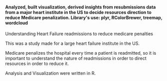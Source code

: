 #### Analyzed, built visualization, derived insights from resubmissions data from a major heart institute in the US to decide resources direction to reduce Medicare penalization. Library's use: plyr, RColorBrewer, treemap, wordcloud

Understanding Heart Failure readmissions to reduce medicare penalties

This was a study made for a large heart failure institute in the US. 

Medicare penalizes the hospital every time a patient is readmitted, so it is important to understand the nature of readmissions in order to direct resources in order to reduce it.

Analysis and Visualization were written in R.
